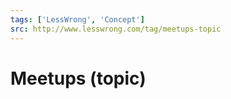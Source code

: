 ```yaml
---
tags: ['LessWrong', 'Concept']
src: http://www.lesswrong.com/tag/meetups-topic
---
```


# Meetups (topic)
